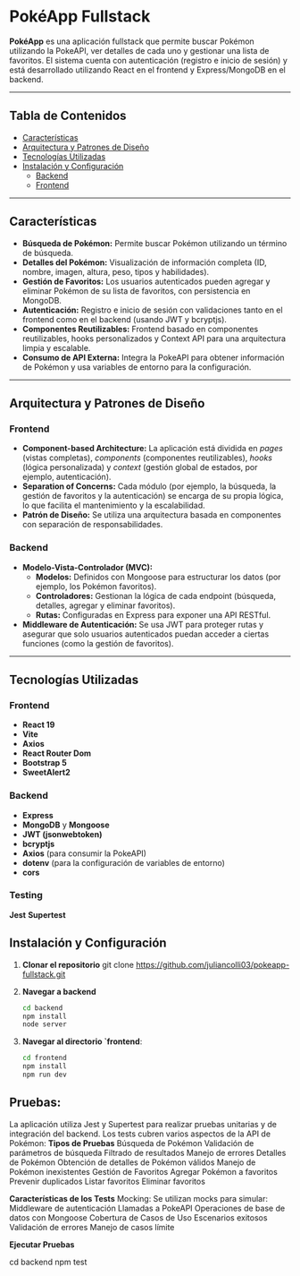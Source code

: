 # PokéApp Fullstack

**PokéApp** es una aplicación fullstack que permite buscar Pokémon utilizando la PokeAPI, ver detalles de cada uno y gestionar una lista de favoritos. El sistema cuenta con autenticación (registro e inicio de sesión) y está desarrollado utilizando React en el frontend y Express/MongoDB en el backend.

---

## Tabla de Contenidos

- [Características](#características)
- [Arquitectura y Patrones de Diseño](#arquitectura-y-patrones-de-diseño)
- [Tecnologías Utilizadas](#tecnologías-utilizadas)
- [Instalación y Configuración](#instalación-y-configuración)
  - [Backend](#backend)
  - [Frontend](#frontend)

---

## Características

- **Búsqueda de Pokémon:** Permite buscar Pokémon utilizando un término de búsqueda.
- **Detalles del Pokémon:** Visualización de información completa (ID, nombre, imagen, altura, peso, tipos y habilidades).
- **Gestión de Favoritos:** Los usuarios autenticados pueden agregar y eliminar Pokémon de su lista de favoritos, con persistencia en MongoDB.
- **Autenticación:** Registro e inicio de sesión con validaciones tanto en el frontend como en el backend (usando JWT y bcryptjs).
- **Componentes Reutilizables:** Frontend basado en componentes reutilizables, hooks personalizados y Context API para una arquitectura limpia y escalable.
- **Consumo de API Externa:** Integra la PokeAPI para obtener información de Pokémon y usa variables de entorno para la configuración.

---

## Arquitectura y Patrones de Diseño

### Frontend

- **Component-based Architecture:** La aplicación está dividida en _pages_ (vistas completas), _components_ (componentes reutilizables), _hooks_ (lógica personalizada) y _context_ (gestión global de estados, por ejemplo, autenticación).  
- **Separation of Concerns:** Cada módulo (por ejemplo, la búsqueda, la gestión de favoritos y la autenticación) se encarga de su propia lógica, lo que facilita el mantenimiento y la escalabilidad.
- **Patrón de Diseño:** Se utiliza una arquitectura basada en componentes con separación de responsabilidades.

### Backend

- **Modelo-Vista-Controlador (MVC):**  
  - **Modelos:** Definidos con Mongoose para estructurar los datos (por ejemplo, los Pokémon favoritos).
  - **Controladores:** Gestionan la lógica de cada endpoint (búsqueda, detalles, agregar y eliminar favoritos).
  - **Rutas:** Configuradas en Express para exponer una API RESTful.
- **Middleware de Autenticación:** Se usa JWT para proteger rutas y asegurar que solo usuarios autenticados puedan acceder a ciertas funciones (como la gestión de favoritos).

---

## Tecnologías Utilizadas

### Frontend

- **React 19**
- **Vite**
- **Axios**
- **React Router Dom**
- **Bootstrap 5**
- **SweetAlert2**

### Backend

- **Express**
- **MongoDB** y **Mongoose**
- **JWT (jsonwebtoken)**
- **bcryptjs**
- **Axios** (para consumir la PokeAPI)
- **dotenv** (para la configuración de variables de entorno)
- **cors**


### Testing

**Jest**
**Supertest**

## Instalación y Configuración


1. **Clonar el repositorio** 
   git clone  https://github.com/juliancolli03/pokeapp-fullstack.git

2. **Navegar a backend** 

   ```bash
   cd backend
   npm install
   node server

3. **Navegar al directorio `frontend**:

   ```bash
   cd frontend
   npm install
   npm run dev

## Pruebas:

La aplicación utiliza Jest y Supertest para realizar pruebas unitarias y de integración del backend. Los tests cubren varios aspectos de la API de Pokémon:
**Tipos de Pruebas**
Búsqueda de Pokémon
Validación de parámetros de búsqueda
Filtrado de resultados
Manejo de errores
Detalles de Pokémon
Obtención de detalles de Pokémon válidos
Manejo de Pokémon inexistentes
Gestión de Favoritos
Agregar Pokémon a favoritos
Prevenir duplicados
Listar favoritos
Eliminar favoritos

**Características de los Tests**
Mocking: Se utilizan mocks para simular:
Middleware de autenticación
Llamadas a PokeAPI
Operaciones de base de datos con Mongoose
Cobertura de Casos de Uso
Escenarios exitosos
Validación de errores
Manejo de casos límite

**Ejecutar Pruebas**

cd backend
npm test
      
